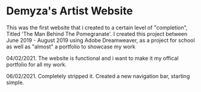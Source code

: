 # Demyza's Artist Website

This was the first website that i created to a certain level of "completion", Titled 'The Man Behind The Pomegranate'. I created this project between June 2019 - August 2019 using Adobe Dreamweaver, as a project for school as well as "almost" a portfolio to showcase my work

04/02/2021. The website is functional and i want to make it my offical portfolio for all my work.

06/02/2021. Completely stripped it. Created a new navigation bar, starting simple.